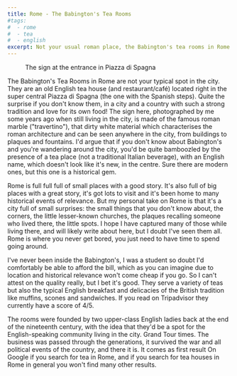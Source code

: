 ```yaml
---
title: Rome - The Babington's Tea Rooms
#tags:
#  - rome
#  - tea
#  - english
excerpt: Not your usual roman place, the Babington's tea rooms in Rome
---
```


<figure style="width: 300px" class="align-left">
  <img src="{{ site.url }}{{ site.baseurl }}{{site.posts_images_path}}babingtons.jpg" alt="">
  <figcaption>The sign at the entrance in Piazza di Spagna</figcaption>
</figure>

The Babington's Tea Rooms in Rome are not your typical spot in the city. They are
an old English tea house (and restaurant/café) located right in the super central
Piazza di Spagna (the one with the Spanish steps). Quite the surprise if you don't
know them, in a city and a country with such a strong tradition and love for its own food! The sign here, photographed by me some years ago when still living in the city, is made of the famous roman marble ("travertino"), that dirty white material which characterises the roman architecture and can be seen anywhere in the city, from buildings to plaques and fountains. I'd argue that if you don't know about Babington's and you're wandering around the city, you'd be quite bamboozled by the presence of a tea place (not a traditional Italian beverage), with an English name, which doesn't look like it's new, in the centre. Sure there are modern ones, but this one is a historical gem.

Rome is full full full of small places with a good story. It's also full of big places with a great story, it's got lots to visit and it's been home to many historical events of relevance. But my personal take on Rome is that it's a city full of small surprises: the small things that you don't know about, the corners, the little lesser-known churches, the plaques recalling someone who lived there, the little spots. I hope I have captured many of those while living there, and will likely write about here, but I doubt I've seen them all. Rome is where you never get bored, you just need to have time to spend going around.

I've never been inside the Babington's, I was a student so doubt I'd comfortably be able to afford the bill, which as you can imagine due to location and historical relevance won't come cheap if you go. So I can't attest on the quality really, but I bet it's good. They serve a variety of teas but also the typical English breakfast and delicacies of the British tradition like muffins, scones and sandwiches. If you read on Tripadvisor they currently have a score of 4/5.

The rooms were founded by two upper-class English ladies back at the end of the nineteenth century, with the idea that they'd be a spot for the English-speaking community living in the city. Grand Tour times. The business was passed through the generations, it survived the war and all political events of the country, and there it is. It comes as first result On Google if you search for tea in Rome, and if you search for tea houses in Rome in general you won't find many other results.
